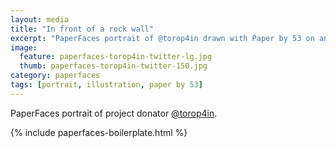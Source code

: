 ```yaml
---
layout: media
title: "In front of a rock wall"
excerpt: "PaperFaces portrait of @torop4in drawn with Paper by 53 on an iPad."
image: 
  feature: paperfaces-torop4in-twitter-lg.jpg
  thumb: paperfaces-torop4in-twitter-150.jpg
category: paperfaces
tags: [portrait, illustration, paper by 53]
---
```


PaperFaces portrait of project donator [@torop4in](http://twitter.com/torop4in).

{% include paperfaces-boilerplate.html %}